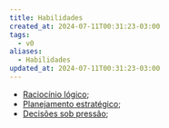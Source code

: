 ```yaml
---
title: Habilidades
created_at: 2024-07-11T00:31:23-03:00
tags:
  - v0
aliases:
  - Habilidades
updated_at: 2024-07-11T00:31:23-03:00
---
```

- [Raciocínio lógico](_insight/2024/07/2024-07-07-Raciocínio_logico.md);
- [Planejamento estratégico](_insight/2024/07/2024-07-07-Planejamento_estrategico.md);
- [Decisões sob pressão](_insight/2024/07/2024-07-07-Decisoes_sob_pressao.md);